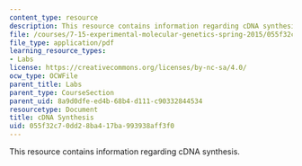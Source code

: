 ```yaml
---
content_type: resource
description: This resource contains information regarding cDNA synthesis.
file: /courses/7-15-experimental-molecular-genetics-spring-2015/055f32c70dd28ba417ba993938aff3f0_MIT7_15S15_cDNA_synthesis.pdf
file_type: application/pdf
learning_resource_types:
- Labs
license: https://creativecommons.org/licenses/by-nc-sa/4.0/
ocw_type: OCWFile
parent_title: Labs
parent_type: CourseSection
parent_uid: 8a9d0dfe-ed4b-68b4-d111-c90332844534
resourcetype: Document
title: cDNA Synthesis
uid: 055f32c7-0dd2-8ba4-17ba-993938aff3f0
---
```

This resource contains information regarding cDNA synthesis.